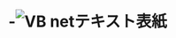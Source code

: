 # -![VB netテキスト表紙](https://user-images.githubusercontent.com/99783821/157413906-70aac021-d451-45aa-83cc-90df349f8475.png)
